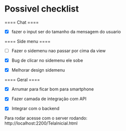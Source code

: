 # Possivel checklist

==== Chat ====
- [x] fazer o input ser do tamanho da mensagem do usuario

==== Side menu ====
- [ ] Fazer o sidemenu nao passar por cima da view
- [x] Bug de clicar no sidemenu ele sobe
- [x] Melhorar design sidemenu


==== Geral ====
- [x] Arrumar para ficar bom para smartphone
- [x] Fazer camada de integração com API
- [x] Integrar com o backend


Para rodar acesse com o server rodando:
http://localhost:2200/TelaInicial.html
